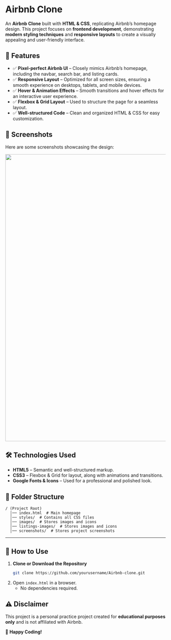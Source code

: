 # Airbnb Clone  

An **Airbnb Clone** built with **HTML & CSS**, replicating Airbnb’s homepage design. This project focuses on **frontend development**, demonstrating **modern styling techniques** and **responsive layouts** to create a visually appealing and user-friendly interface.  

## 🚀 Features  

- ✅ **Pixel-perfect Airbnb UI** – Closely mimics Airbnb’s homepage, including the navbar, search bar, and listing cards.  
- ✅ **Responsive Layout** – Optimized for all screen sizes, ensuring a smooth experience on desktops, tablets, and mobile devices.  
- ✅ **Hover & Animation Effects** – Smooth transitions and hover effects for an interactive user experience.  
- ✅ **Flexbox & Grid Layout** – Used to structure the page for a seamless layout.  
- ✅ **Well-structured Code** – Clean and organized HTML & CSS for easy customization.  

## 📸 Screenshots  

Here are some screenshots showcasing the design:  

<img src="https://raw.githubusercontent.com/chandrika1645/Airbnb-clone/main/Airbnb%20clone/screenshots/Screenshot%202025-03-23%20at%208.43.21%E2%80%AFAM.png" width="900">  


## 🛠️ Technologies Used  

- **HTML5** – Semantic and well-structured markup.  
- **CSS3** – Flexbox & Grid for layout, along with animations and transitions.  
- **Google Fonts & Icons** – Used for a professional and polished look.  

## 💽 Folder Structure  

```
/ (Project Root)
  │── index.html  # Main homepage  
  │── styles/  # Contains all CSS files  
  │── images/  # Stores images and icons
  │── listings-images/  # Stores images and icons  
  │── screenshots/  # Stores project screenshots  
```

---

## 🎯 How to Use  

1. **Clone or Download the Repository**  
   ```bash
   git clone https://github.com/yourusername/Airbnb-clone.git
   ```
2. Open `index.html` in a browser.  
   - No dependencies required.  

## ⚠️ Disclaimer  
This project is a personal practice project created for **educational purposes only** and is not affiliated with Airbnb.  

🚀 **Happy Coding!**
